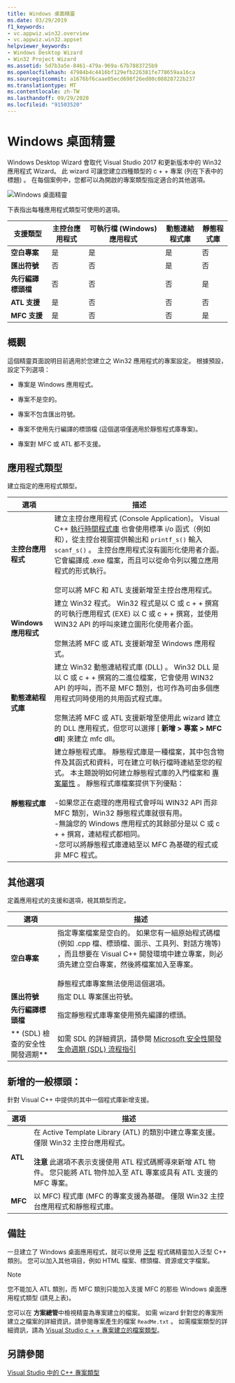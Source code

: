 ```yaml
---
title: Windows 桌面精靈
ms.date: 03/29/2019
f1_keywords:
- vc.appwiz.win32.overview
- vc.appwiz.win32.appset
helpviewer_keywords:
- Windows Desktop Wizard
- Win32 Project Wizard
ms.assetid: 5d7b3a5e-8461-479a-969a-67b7883725b9
ms.openlocfilehash: 47984b4c4416bf129efb226381fe778659aa16ca
ms.sourcegitcommit: a1676bf6caae05ecd698f26ed80c08828722b237
ms.translationtype: MT
ms.contentlocale: zh-TW
ms.lasthandoff: 09/29/2020
ms.locfileid: "91503520"
---
```

# <a name="windows-desktop-wizard"></a>Windows 桌面精靈

Windows Desktop Wizard 會取代 Visual Studio 2017 和更新版本中的 Win32 應用程式 Wizard。 此 wizard 可讓您建立四種類型的 c + + 專案 (列在下表中的標題) 。 在每個案例中，您都可以為開啟的專案類型指定適合的其他選項。

   ![Windows 桌面精靈](media/windows-desktop-wizard.png)

下表指出每種應用程式類型可使用的選項。

|支援類型|主控台應用程式|可執行檔 (Windows) 應用程式|動態連結程式庫|靜態程式庫|
|---------------------|-------------------------|----------------------------------------|---------------------------|--------------------|
|**空白專案**|是|是|是|否|
|**匯出符號**|否|否|是|否|
|**先行編譯標頭檔**|否|否|否|是|
|**ATL 支援**|是|否|否|否|
|**MFC 支援**|是|否|否|是|

## <a name="overview"></a>概觀

這個精靈頁面說明目前適用於您建立之 Win32 應用程式的專案設定。 根據預設，設定下列選項：

- 專案是 Windows 應用程式。

- 專案不是空的。

- 專案不包含匯出符號。

- 專案不使用先行編譯的標頭檔 (這個選項僅適用於靜態程式庫專案)。

- 專案對 MFC 或 ATL 都不支援。

## <a name="application-type"></a>應用程式類型

建立指定的應用程式類型。

|選項|描述|
|------------|-----------------|
|**主控台應用程式**|建立主控台應用程式 (Console Application)。 Visual C++ [執行時間程式庫](../c-runtime-library/c-run-time-library-reference.md) 也會使用標準 i/o 函式（例如和），從主控台視窗提供輸出和 `printf_s()` 輸入 `scanf_s()` 。 主控台應用程式沒有圖形化使用者介面。 它會編譯成 .exe 檔案，而且可以從命令列以獨立應用程式的形式執行。<br /><br /> 您可以將 MFC 和 ATL 支援新增至主控台應用程式。|
|**Windows 應用程式**|建立 Win32 程式。 Win32 程式是以 C 或 c + + 撰寫的可執行應用程式 (EXE) 以 C 或 c + + 撰寫，並使用 WIN32 API 的呼叫來建立圖形化使用者介面。<br /><br /> 您無法將 MFC 或 ATL 支援新增至 Windows 應用程式。|
|**動態連結程式庫**|建立 Win32 動態連結程式庫 (DLL) 。 Win32 DLL 是以 C 或 c + + 撰寫的二進位檔案，它會使用 WIN32 API 的呼叫，而不是 MFC 類別，也可作為可由多個應用程式同時使用的共用函式程式庫。<br /><br /> 您無法將 MFC 或 ATL 支援新增至使用此 wizard 建立的 DLL 應用程式，但您可以選擇 [ **新增 > 專案 > MFC dll**] 來建立 mfc dll。|
|**靜態程式庫**|建立靜態程式庫。 靜態程式庫是一種檔案，其中包含物件及其函式和資料，可在建立可執行檔時連結至您的程式。 本主題說明如何建立靜態程式庫的入門檔案和 [專案屬性](../build/reference/property-pages-visual-cpp.md) 。 靜態程式庫檔案提供下列優點：<br /><br />-如果您正在處理的應用程式會呼叫 WIN32 API 而非 MFC 類別，Win32 靜態程式庫就很有用。<br />-無論您的 Windows 應用程式的其餘部分是以 C 或 c + + 撰寫，連結程式都相同。<br />-您可以將靜態程式庫連結至以 MFC 為基礎的程式或非 MFC 程式。|

## <a name="additional-options"></a>其他選項

定義應用程式的支援和選項，視其類型而定。

|選項|描述|
|------------|-----------------|
|**空白專案**|指定專案檔案是空白的。 如果您有一組原始程式碼檔 (例如 .cpp 檔、標頭檔、圖示、工具列、對話方塊等) ，而且想要在 Visual C++ 開發環境中建立專案，則必須先建立空白專案，然後將檔案加入至專案。<br /><br /> 靜態程式庫專案無法使用這個選項。|
|**匯出符號**|指定 DLL 專案匯出符號。|
|**先行編譯標頭檔**|指定靜態程式庫專案使用預先編譯的標頭。|
|** (SDL) 檢查的安全性開發週期**|如需 SDL 的詳細資訊，請參閱 [Microsoft 安全性開發生命週期 (SDL) 流程指引](../build/reference/sdl-enable-additional-security-checks.md)|

## <a name="add-common-headers-for"></a>新增的一般標頭：

針對 Visual C++ 中提供的其中一個程式庫新增支援。

|選項|描述|
|------------|-----------------|
|**ATL**|在 Active Template Library (ATL) 的類別中建立專案支援。 僅限 Win32 主控台應用程式。<br /><br /> **注意** 此選項不表示支援使用 ATL 程式碼嚮導來新增 ATL 物件。 您只能將 ATL 物件加入至 ATL 專案或具有 ATL 支援的 MFC 專案。|
|**MFC**|以 MFC) 程式庫 (MFC 的專案支援為基礎。 僅限 Win32 主控台應用程式和靜態程式庫。|

## <a name="remarks"></a>備註

一旦建立了 Windows 桌面應用程式，就可以使用 [泛型](../ide/adding-a-generic-cpp-class.md#generic-c-class-wizard) 程式碼精靈加入泛型 C++ 類別。 您可以加入其他項目，例如 HTML 檔案、標頭檔、資源或文字檔案。

> [!NOTE]
> 您不能加入 ATL 類別，而 MFC 類別只能加入支援 MFC 的那些 Windows 桌面應用程式類型 (請見上表)。

您可以在 **方案總管**中檢視精靈為專案建立的檔案。 如需 wizard 針對您的專案所建立之檔案的詳細資訊，請參閱專案產生的檔案 `ReadMe.txt` 。 如需檔案類型的詳細資訊，請為 [Visual Studio c + + 專案建立的檔案類型](../build/reference/file-types-created-for-visual-cpp-projects.md)。

## <a name="see-also"></a>另請參閱

[Visual Studio 中的 C++ 專案類型](../build/reference/visual-cpp-project-types.md)
